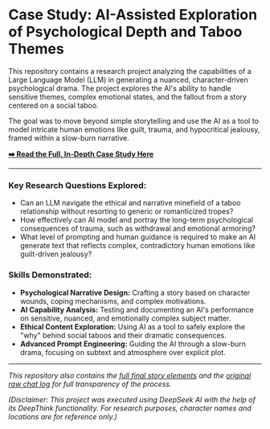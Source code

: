 # Case Study: AI-Assisted Exploration of Psychological Depth and Taboo Themes

This repository contains a research project analyzing the capabilities of a Large Language Model (LLM) in generating a nuanced, character-driven psychological drama. The project explores the AI's ability to handle sensitive themes, complex emotional states, and the fallout from a story centered on a social taboo.

The goal was to move beyond simple storytelling and use the AI as a tool to model intricate human emotions like guilt, trauma, and hypocritical jealousy, framed within a slow-burn narrative.

**[➡️ Read the Full, In-Depth Case Study Here](case%20study.md)**

---

### Key Research Questions Explored:

* Can an LLM navigate the ethical and narrative minefield of a taboo relationship without resorting to generic or romanticized tropes?
* How effectively can AI model and portray the long-term psychological consequences of trauma, such as withdrawal and emotional armoring?
* What level of prompting and human guidance is required to make an AI generate text that reflects complex, contradictory human emotions like guilt-driven jealousy?

### Skills Demonstrated:

* **Psychological Narrative Design:** Crafting a story based on character wounds, coping mechanisms, and complex motivations.
* **AI Capability Analysis:** Testing and documenting an AI's performance on sensitive, nuanced, and emotionally complex subject matter.
* **Ethical Content Exploration:** Using AI as a tool to safely explore the "why" behind social taboos and their dramatic consequences.
* **Advanced Prompt Engineering:** Guiding the AI through a slow-burn drama, focusing on subtext and atmosphere over explicit plot.

---

*This repository also contains the [full final story elements](Polished%20Elements%20for%20the%20story.txt) and the [original raw chat log](Raw%20chat%20thread.txt) for full transparency of the process.*

*(Disclaimer: This project was executed using DeepSeek AI with the help of its DeepThink functionality. For research purposes, character names and locations are for reference only.)*
